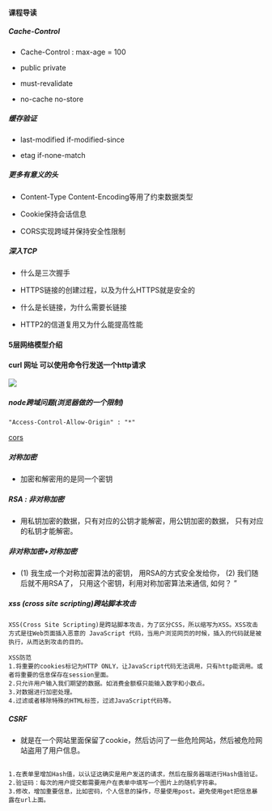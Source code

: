 #### 课程导读
##### Cache-Control

* Cache-Control : max-age = 100

* public private

* must-revalidate

* no-cache no-store

##### 缓存验证

* last-modified if-modified-since

* etag if-none-match

##### 更多有意义的头

* Content-Type Content-Encoding等用了约束数据类型

* Cookie保持会话信息

* CORS实现跨域并保持安全性限制

##### 深入TCP

* 什么是三次握手

* HTTPS链接的创建过程，以及为什么HTTPS就是安全的

* 什么是长链接，为什么需要长链接

* HTTP2的信道复用又为什么能提高性能

#### 5层网络模型介绍

#### curl 网址 可以使用命令行发送一个http请求

![](http://ww1.sinaimg.cn/large/e9ff3c49gy1fv71a0cl4wj21hc0u0han.jpg)

##### node跨域问题(浏览器做的一个限制)

```
"Access-Control-Allow-Origin" : "*"
```
[cors](https://www.cnblogs.com/loveis715/p/4592246.html)

##### 对称加密

+ 加密和解密用的是同一个密钥

##### RSA : 非对称加密

+ 用私钥加密的数据，只有对应的公钥才能解密，用公钥加密的数据， 只有对应的私钥才能解密。

##### 非对称加密+对称加密

+ (1) 我生成一个对称加密算法的密钥， 用RSA的方式安全发给你，  (2) 我们随后就不用RSA了， 只用这个密钥，利用对称加密算法来通信,  如何？   ”

##### xss (cross site scripting)跨站脚本攻击

```
XSS(Cross Site Scripting)是跨站脚本攻击，为了区分CSS，所以缩写为XSS。XSS攻击方式是往Web页面插入恶意的 JavaScript 代码，当用户浏览网页的时候，插入的代码就是被执行，从而达到攻击的目的。

XSS防范
1.将重要的cookies标记为HTTP ONLY，让JavaScript代码无法调用，只有http能调用。或者将重要的信息保存在session里面。
2.只允许用户输入我们期望的数据。如消费金额框只能输入数字和小数点。
3.对数据进行加密处理。
4.过滤或者移除特殊的HTML标签，过滤JavaScript代码等。

```

##### CSRF

+ 就是在一个网站里面保留了cookie，然后访问了一些危险网站，然后被危险网站盗用了用户信息。

```

1.在表单里增加Hash值，以认证这确实是用户发送的请求，然后在服务器端进行Hash值验证。
2.验证码：每次的用户提交都需要用户在表单中填写一个图片上的随机字符串。
3.修改，增加重要信息，比如密码，个人信息的操作，尽量使用post。避免使用get把信息暴露在url上面。

```

#####







